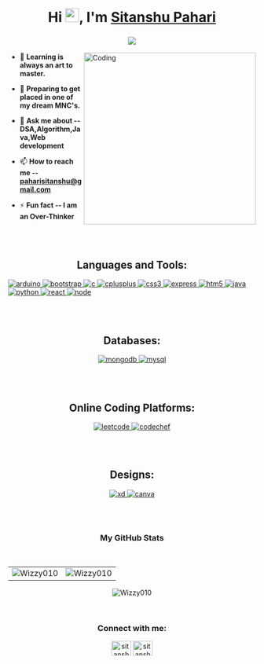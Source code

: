 <h1 align="center">Hi <img src="https://media.giphy.com/media/hvRJCLFzcasrR4ia7z/giphy.gif" width="28">, I'm <a href="https://www.linkedin.com/in/sitanshu-pahari-9071541bb" target="_blank">Sitanshu Pahari</a></h1>
<h3 align="center"> <img src="https://readme-typing-svg.herokuapp.com?font=Inconsolata&color=EAF715&width=350&lines=A+Techie+with+a+Passion+for+Java" /> </h3>

<img align="right" alt="Coding"  width="350" src = "https://camo.githubusercontent.com/cae12fddd9d6982901d82580bdf321d81fb299141098ca1c2d4891870827bf17/68747470733a2f2f6d69726f2e6d656469756d2e636f6d2f6d61782f313336302f302a37513379765349765f7430696f4a2d5a2e676966">


- 🦾 **Learning is always an art to master.**

- 🏢 **Preparing to get placed in one of my dream MNC's.**

- 💬 **Ask me about -- DSA,Algorithm,Java,Web development**

- 📫 **How to reach me -- paharisitanshu@gmail.com**

- ⚡ **Fun fact -- I am an Over-Thinker**



<br>
<br>

<div>

<h2 align="center">Languages and Tools:</h2>
<p align="left"> 
 <a href="https://www.arduino.cc/" target="_blank" rel="noreferrer"> <img src="https://img.shields.io/badge/-Arduino-00979D?style=for-the-badge&logo=Arduino&logoColor=white" alt="arduino" /> </a>
 <a href="https://getbootstrap.com" target="_blank" rel="noreferrer"> <img src="https://img.shields.io/badge/bootstrap-%23563D7C.svg?style=for-the-badge&logo=bootstrap&logoColor=white" alt="bootstrap"/> </a>
 <a href="https://www.cprogramming.com/" target="_blank" rel="noreferrer"> <img src="https://img.shields.io/badge/c-%2300599C.svg?style=for-the-badge&logo=c&logoColor=white" alt="c"/> </a> 
 <a href="https://www.w3schools.com/cpp/" target="_blank" rel="noreferrer"> <img src="https://img.shields.io/badge/c++-%2300599C.svg?style=for-the-badge&logo=c%2B%2B&logoColor=white" alt="cplusplus"/> </a> 
 <a href="https://www.w3schools.com/css/" target="_blank" rel="noreferrer"> <img src="https://img.shields.io/badge/tailwindcss-%2338B2AC.svg?style=for-the-badge&logo=tailwind-css&logoColor=white" alt="css3"/> </a> 
 <a href="https://expressjs.com" target="_blank" rel="noreferrer"> <img src="https://img.shields.io/badge/express.js-%23404d59.svg?style=for-the-badge&logo=express&logoColor=%2361DAFB" alt="express"/> 
 </a> <a href="https://www.w3.org/html/" target="_blank" rel="noreferrer"> <img src="https://img.shields.io/badge/html5-%23E34F26.svg?style=for-the-badge&logo=html5&logoColor=whiteg" alt="htm5"/> </a> 
 <a href="https://www.java.com" target="_blank" rel="noreferrer"> <img src="https://img.shields.io/badge/java-%23ED8B00.svg?style=for-the-badge&logo=java&logoColor=white" alt="java"/> </a> 
 <a href="https://www.python.org" target="_blank" rel="noreferrer"> <img src="https://img.shields.io/badge/python-3670A0?style=for-the-badge&logo=python&logoColor=ffdd54" alt="python"/> </a> 
 <a href="https://reactjs.org/" target="_blank" rel="noreferrer"> <img src="https://img.shields.io/badge/react-%2320232a.svg?style=for-the-badge&logo=react&logoColor=%2361DAFB" alt="react" /> </a> 
 <a href="https://nodejs.org/" target="_blank" rel="noreferrer"> <img src="https://img.shields.io/badge/node.js-6DA55F?style=for-the-badge&logo=node.js&logoColor=white" alt="node" /> </a> 
 </p> </div>
 <br>
 <br>
 <h2 align="center"> Databases:</h2>
 <p align="center">
<a href="https://www.mongodb.com/" target="_blank" rel="noreferrer"> <img src="https://img.shields.io/badge/MongoDB-%234ea94b.svg?style=for-the-badge&logo=mongodb&logoColor=white" alt="mongodb"/> </a> 
 <a href="https://www.mysql.com/" target="_blank" rel="noreferrer"> <img src="https://img.shields.io/badge/mysql-%2300f.svg?style=for-the-badge&logo=mysql&logoColor=white" alt="mysql"/> </a> 
</p>
<br>
<br>
<h2 align="center"> Online Coding Platforms:</h2>
 <p align="center">
<a href="https://leetcode.com/" target="_blank" rel="noreferrer"> <img src="https://img.shields.io/badge/LeetCode-000000?style=for-the-badge&logo=LeetCode&logoColor=#d16c06" alt="leetcode"/> </a> 
 <a href="" target="_blank" rel="noreferrer"> <img src="https://img.shields.io/badge/CodeChef-%23964B00.svg?style=for-the-badge&logo=CodeChef&logoColor=white" alt="codechef"/> </a> 
</p>
<br>
<br>
<h2 align="center"> Designs:</h2>
 <p align="center">
<a href="https://www.adobe.com/products/xd.html" target="_blank" rel="noreferrer"> <img src="https://img.shields.io/badge/Adobe%20XD-470137?style=for-the-badge&logo=Adobe%20XD&logoColor=#FF61F6" alt="xd"/> </a>
 <a href="https://www.googleadservices.com/pagead/aclk?sa=L&ai=DChcSEwi5_bOt-Yj3AhVCD3IKHc6QCL8YABAAGgJzZg&ohost=www.google.com&cid=CAESa-D24X8FF9Q5hEC06Sx9j5vzRLta_IYW5KUZ6U1rIBzWYb496jIUyHdbs-xMGEwqXjOZNWp9T7W2SiVJcB_O1AJxpNzjOItR_a7HTDKNFxr1_6Ox7i0jZO24SBBucgq_jOoanQ61TMul3cLf&sig=AOD64_09lKU6uMfxJVtO02VgqhvecTM32w&q&adurl&ved=2ahUKEwjB-qyt-Yj3AhVuzTgGHbT4BUIQ0Qx6BAgDEAE" target="_blank" rel="noreferrer"> <img src="https://img.shields.io/badge/Canva-%2300C4CC.svg?style=for-the-badge&logo=Canva&logoColor=white" alt="canva"/> </a>
</p>
<br>
<br>
<h3 align="center">My GitHub Stats </h3>
  <table>
    <tr>
      <td><img src="https://github-readme-stats.vercel.app/api?username=Wizzy010&show_icons=true&theme=dark&locale=en" alt="Wizzy010" /></td>&nbsp&nbsp
      <td><img src="https://github-readme-stats.vercel.app/api/top-langs?username=Wizzy010&show_icons=true&theme=dark&locale=en&layout=compact" alt="Wizzy010" /> </td>
    </tr>
  </table>
  
  <div>
 <p align="center">
    <a> <img src="https://github-readme-streak-stats.herokuapp.com/?user=Wizzy010&" alt="Wizzy010" /></a>
  </p>
</div>

<br>


<h3 align="center">Connect with me:</h3>
<p align="center">
<a href="https://www.linkedin.com/in/sitanshu-pahari-9071541bb" target="blank"><img align="center" src="https://raw.githubusercontent.com/rahuldkjain/github-profile-readme-generator/master/src/images/icons/Social/linked-in-alt.svg" alt="sitanshu pahari" height="30" width="40" /></a>
<a href="https://m.facebook.com/sitanshu.andreaspahari" target="blank"><img align="center" src="https://raw.githubusercontent.com/rahuldkjain/github-profile-readme-generator/master/src/images/icons/Social/facebook.svg" alt="sitanshu pahari" height="30" width="40" /></a>

</p>

